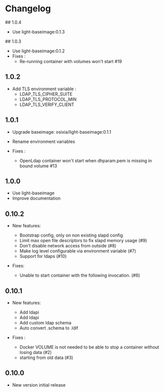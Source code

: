# Changelog

## 1.0.4
  - Use light-baseimage:0.1.3

## 1.0.3
  - Use light-baseimage:0.1.2
  - Fixes :
    - Re-running container with volumes won't start #19

## 1.0.2

  - Add TLS environment variable :
      - LDAP_TLS_CIPHER_SUITE
      - LDAP_TLS_PROTOCOL_MIN
      - LDAP_TLS_VERIFY_CLIENT

## 1.0.1

  - Upgrade baseimage: osixia/light-baseimage:0.1.1
  - Rename environment variables

  - Fixes :
    - OpenLdap container won't start when dhparam.pem is missing in bound volume #13

## 1.0.0

  - Use light-baseimage
  - Improve documentation

## 0.10.2

  - New features:
    - Bootstrap config, only on non existing slapd config
    - Limit max open file descriptors to fix slapd memory usage (#9)
    - Don't disable network access from outside (#8)
    - Make log level configurable via environment variable (#7)
    - Support for ldaps (#10)


  - Fixes:
    - Unable to start container with the following invocation. (#6)

## 0.10.1

  - New features:
    - Add ldapi
    - Add ldapi
    - Add custom ldap schema
    - Auto convert .schema to .ldif


  - Fixes :
    - Docker VOLUME is not needed to be able to stop a container without losing data (#2)
    - starting from old data (#3)

## 0.10.0
  - New version initial release

